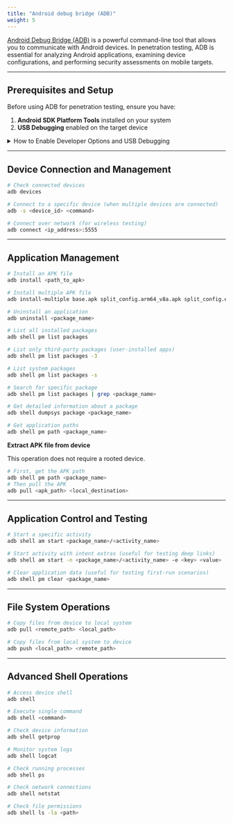 ```yaml
---
title: "Android debug bridge (ADB)"
weight: 5
---
```


[Android Debug Bridge (ADB)](https://developer.android.com/tools/adb) is a powerful command-line tool that allows you to communicate with Android devices. In penetration testing, ADB is essential for analyzing Android applications, examining device configurations, and performing security assessments on mobile targets.

---

## Prerequisites and Setup

Before using ADB for penetration testing, ensure you have:

1. **Android SDK Platform Tools** installed on your system
2. **USB Debugging** enabled on the target device

<details>
<summary>
How to Enable Developer Options and USB Debugging
</summary>
1. Go to **Settings** > **About Phone**
2. Tap **Build Number** seven times
3. Navigate to **Settings** > **Developer Options**
4. Enable **USB Debugging**
5. Connect the device via USB and authorize the computer when prompted

Source: [https://developer.android.com/studio/debug/dev-options#enable](https://developer.android.com/studio/debug/dev-options#enable)
</details>

---

## Device Connection and Management

```bash
# Check connected devices
adb devices

# Connect to a specific device (when multiple devices are connected)
adb -s <device_id> <command>

# Connect over network (for wireless testing)
adb connect <ip_address>:5555
```

---

## Application Management

```bash
# Install an APK file
adb install <path_to_apk>

# Install multiple APK file
adb install-multiple base.apk split_config.arm64_v8a.apk split_config.en.apk split_config.xxhdpi.apk

# Uninstall an application
adb uninstall <package_name>

# List all installed packages
adb shell pm list packages

# List only third-party packages (user-installed apps)
adb shell pm list packages -3

# List system packages
adb shell pm list packages -s

# Search for specific package
adb shell pm list packages | grep <package_name>

# Get detailed information about a package
adb shell dumpsys package <package_name>

# Get application paths
adb shell pm path <package_name>
```

**Extract APK file from device**

This operation does not require a rooted device.

```bash
# First, get the APK path
adb shell pm path <package_name>
# Then pull the APK
adb pull <apk_path> <local_destination>
```

---

## Application Control and Testing

```bash
# Start a specific activity
adb shell am start <package_name>/<activity_name>

# Start activity with intent extras (useful for testing deep links)
adb shell am start -n <package_name>/<activity_name> -e <key> <value>

# Clear application data (useful for testing first-run scenarios)
adb shell pm clear <package_name>
```

---

## File System Operations

```bash
# Copy files from device to local system
adb pull <remote_path> <local_path>

# Copy files from local system to device
adb push <local_path> <remote_path>
```

---

## Advanced Shell Operations

```bash
# Access device shell
adb shell

# Execute single command
adb shell <command>

# Check device information
adb shell getprop

# Monitor system logs
adb shell logcat

# Check running processes
adb shell ps

# Check network connections
adb shell netstat

# Check file permissions
adb shell ls -la <path>
```